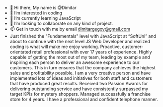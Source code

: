 - 👋 Hi there, My name is @Dimitar
- 👀 I’m interested in coding
- 🌱 I’m currently learning JavaScript
- 💞️ I’m looking to collaborate on any kind of project.
- 📫 Get in touch with me by email dimitargegov@gmail.com
- Just finished the "Fundamentals" level with JavaScript at “SoftUni” and about to continue with the next level JS Web Developer and realized coding is what will make me enjoy working. Proactive, customer-orientated retail professional with over 17 years of experience. Highly capable of getting the most out of my team, leading by example and inspiring each person to deliver an awesome experience to our customers. This in turn ensures that the company achieves the highest sales and profitability possible. I am a very creative person and have implemented lots of ideas and initiatives for both staff and customers that have produced great results. Received two Passion Awards for delivering outstanding service and have consistently surpassed my target KPIs for mystery shoppers. Managed successfully a franchise store for 4 years. I have a professional and confident telephone manner.

